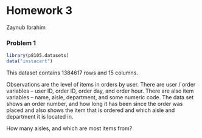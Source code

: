 Homework 3
================
Zaynub Ibrahim

### Problem 1

``` r
library(p8105.datasets)
data("instacart")
```

This dataset contains 1384617 rows and 15 columns.

Observations are the level of items in orders by user. There are user /
order variables – user ID, order ID, order day, and order hour. There
are also item variables – name, aisle, department, and some numeric
code. The data set shows an order number, and how long it has been since
the order was placed and also shows the item that is ordered and which
aisle and department it is located in.

How many aisles, and which are most items from?
